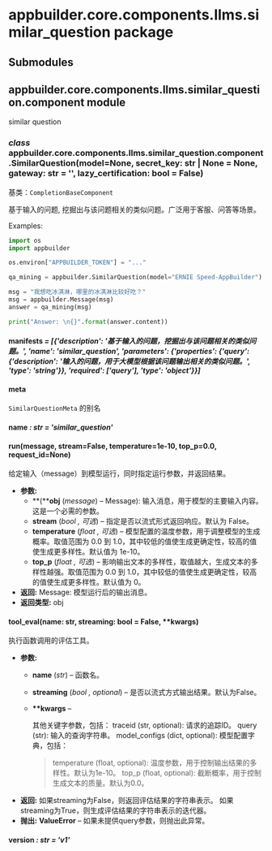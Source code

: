 # appbuilder.core.components.llms.similar_question package

## Submodules

## appbuilder.core.components.llms.similar_question.component module

similar question

### *class* appbuilder.core.components.llms.similar_question.component.SimilarQuestion(model=None, secret_key: str | None = None, gateway: str = '', lazy_certification: bool = False)

基类：`CompletionBaseComponent`

基于输入的问题, 挖掘出与该问题相关的类似问题。广泛用于客服、问答等场景。

Examples:

```python
import os
import appbuilder

os.environ["APPBUILDER_TOKEN"] = "..."

qa_mining = appbuilder.SimilarQuestion(model="ERNIE Speed-AppBuilder")

msg = "我想吃冰淇淋，哪里的冰淇淋比较好吃？"
msg = appbuilder.Message(msg)
answer = qa_mining(msg)

print("Answer: \n{}".format(answer.content))
```

#### manifests *= [{'description': '基于输入的问题，挖掘出与该问题相关的类似问题。', 'name': 'similar_question', 'parameters': {'properties': {'query': {'description': '输入的问题，用于大模型根据该问题输出相关的类似问题。', 'type': 'string'}}, 'required': ['query'], 'type': 'object'}}]*

#### meta

`SimilarQuestionMeta` 的别名

#### name *: str* *= 'similar_question'*

#### run(message, stream=False, temperature=1e-10, top_p=0.0, request_id=None)

给定输入（message）到模型运行，同时指定运行参数，并返回结果。

* **参数:**
  * **(****obj** (*message*) – Message): 输入消息，用于模型的主要输入内容。这是一个必需的参数。
  * **stream** (*bool* *,*  *可选*) – 指定是否以流式形式返回响应。默认为 False。
  * **temperature** (*float* *,*  *可选*) – 模型配置的温度参数，用于调整模型的生成概率。取值范围为 0.0 到 1.0，其中较低的值使生成更确定性，较高的值使生成更多样性。默认值为 1e-10。
  * **top_p** (*float* *,*  *可选*) – 影响输出文本的多样性，取值越大，生成文本的多样性越强。取值范围为 0.0 到 1.0，其中较低的值使生成更确定性，较高的值使生成更多样性。默认值为 0。
* **返回:**
  Message: 模型运行后的输出消息。
* **返回类型:**
  obj

#### tool_eval(name: str, streaming: bool = False, \*\*kwargs)

执行函数调用的评估工具。

* **参数:**
  * **name** (*str*) – 函数名。
  * **streaming** (*bool* *,* *optional*) – 是否以流式方式输出结果。默认为False。
  * **\*\*kwargs** – 

    其他关键字参数，包括：
    traceid (str, optional): 请求的追踪ID。
    query (str): 输入的查询字符串。
    model_configs (dict, optional): 模型配置字典，包括：
    > temperature (float, optional): 温度参数，用于控制输出结果的多样性。默认为1e-10。
    > top_p (float, optional): 截断概率，用于控制生成文本的质量。默认为0.0。
* **返回:**
  如果streaming为False，则返回评估结果的字符串表示。
  如果streaming为True，则生成评估结果的字符串表示的迭代器。
* **抛出:**
  **ValueError** – 如果未提供query参数，则抛出此异常。

#### version *: str* *= 'v1'*

